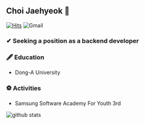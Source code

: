 ## Choi Jaehyeok 👋

[![Hits](https://hits.seeyoufarm.com/api/count/incr/badge.svg?url=https%3A%2F%2Fgithub.com%2Fhyeok9sae%2Fhit-counter&count_bg=%23628FDB&title_bg=%231A1B27&icon=&icon_color=%23E7E7E7&title=hits&edge_flat=false)](https://hits.seeyoufarm.com)
![Gmail](http://img.shields.io/badge/-Gmail-D93025?logo=gmail&logoColor=fff)
### ✔ Seeking a position as a backend developer 

### 🖋 Education
- Dong-A University
### ⚽ Activities
- Samsung Software Academy For Youth 3rd

![github stats](https://github-readme-stats.vercel.app/api?username=hyeok9sae&show_icons=true&theme=tokyonight)
